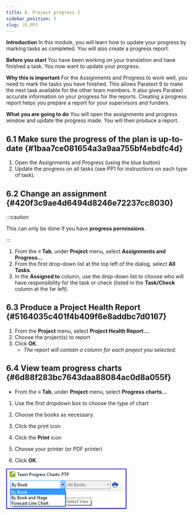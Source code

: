 ```yaml
---
title: 6. Project progress 2
sidebar_position: 5
slug: /6.PP2
---
```




**Introduction**  In this module, you will learn how to update your progress by marking tasks as completed. You will also create a progress report.


**Before you start**  You have been working on your translation and have finished a task. You now want to update your progress.


**Why this is important**  For the Assignments and Progress to work well, you need to mark the tasks you have finished. This allows Paratext 9 to make the next task available for the other team members. It also gives Paratext accurate information on your progress for the reports. Creating a progress report helps you prepare a report for your supervisors and funders.


**What you are going to do**  You will open the assignments and progress window and update the progress made. You will then produce a report.


## 6.1 Make sure the progress of the plan is up-to-date {#1baa7ce081654a3a9aa755bf4ebdfc4d}

1. Open the Assignments and Progress (using the blue button)
1. Update the progress on all tasks (see PP1 for instructions on each type of task).

## 6.2 Change an assignment {#420f3c9ae4d6494d8246e72237cc8030}


:::caution

This can only be done if you have **progress permissions**.

:::



1. From the **≡ Tab**, under **Project** menu, select **Assignments and Progress…**
1. From the first drop-down list at the top left of the dialog, select **All Tasks**.
1. In the **Assigned to** column, use the drop-down list to choose who will have responsibility for the task or check (listed in the **Task/Check** column at the far left).

## 6.3 Produce a Project Health Report {#5164035c401f4b409f6e8addbc7d0167}

1. From the **Project** menu, select **Project Health Report…**.
1. Choose the project(s) to report
1. Click **OK**.
	- _The report will contain a column for each project you selected._

## **6.4 View team progress charts** {#6d88f283bc7643daa88084ac0d8a055f}

- From the **≡ Tab**, under **Project** menu, select **Progress charts…**

<div class='notion-row'>
<div class='notion-column' style={{width: 'calc((100% - (min(32px, 4vw) * 1)) * 0.5)'}}>

1. Use the first dropdown box to choose the type of chart

1. Choose the books as necessary.

1. Click the print icon

1. Click the **Print** icon

1. Choose your printer (or PDF printer)

1. Click **OK**.

</div><div className='notion-spacer' />

<div class='notion-column' style={{width: 'calc((100% - (min(32px, 4vw) * 1)) * 0.5)'}}>

![](/notion_imgs/1163930921.png)

</div><div className='notion-spacer' />
</div>


